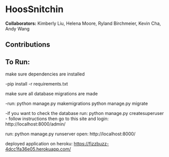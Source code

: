 
# HoosSnitchin

__Collaborators:__ Kimberly Liu, Helena Moore, Ryland Birchmeier, Kevin Cha, Andy Wang

## Contributions 


## To Run:
make sure dependencies are installed 

   -pip install -r requirements.txt
  
make sure all database migrations are made 

  -run: python manage.py makemigrations python manage.py migrate
  
  -if you want to check the database run: python manage.py createsuperuser - follow instructions then go to this site and login: http://localhost:8000/admin/

run: python manage.py runserver
open: http://localhost:8000/

deployed application on heroku: https://fizzbuzz-4dcc1fa36e05.herokuapp.com/


